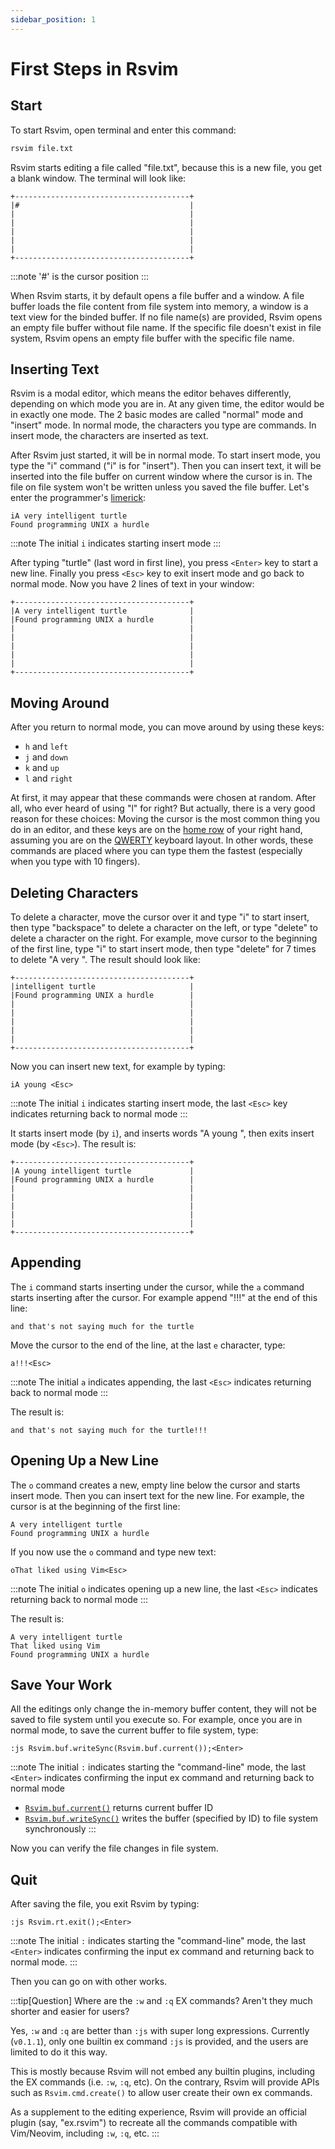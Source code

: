 ```yaml
---
sidebar_position: 1
---
```


# First Steps in Rsvim

## Start

To start Rsvim, open terminal and enter this command:

```bash
rsvim file.txt
```

Rsvim starts editing a file called "file.txt", because this is a new file, you get a blank window. The terminal will look like:

```text
+---------------------------------------+
|#                                      |
|                                       |
|                                       |
|                                       |
|                                       |
|                                       |
+---------------------------------------+
```

:::note
'#' is the cursor position
:::

When Rsvim starts, it by default opens a file buffer and a window. A file buffer loads the file content from file system into memory, a window is a text view for the binded buffer. If no file name(s) are provided, Rsvim opens an empty file buffer without file name. If the specific file doesn't exist in file system, Rsvim opens an empty file buffer with the specific file name.

## Inserting Text

Rsvim is a modal editor, which means the editor behaves differently, depending on which mode you are in. At any given time, the editor would be in exactly one mode. The 2 basic modes are called "normal" mode and "insert" mode. In normal mode, the characters you type are commands. In insert mode, the characters are inserted as text.

After Rsvim just started, it will be in normal mode. To start insert mode, you type the "i" command ("i" is for "insert"). Then you can insert text, it will be inserted into the file buffer on current window where the cursor is in. The file on file system won't be written unless you saved the file buffer. Let's enter the programmer's [limerick](https://vimhelp.org/usr_02.txt.html#02.2):

```text
iA very intelligent turtle
Found programming UNIX a hurdle
```

:::note
The initial `i` indicates starting insert mode
:::

After typing "turtle" (last word in first line), you press `<Enter>` key to start a new line. Finally you press `<Esc>` key to exit insert mode and go back to normal mode. Now you have 2 lines of text in your window:

```text
+---------------------------------------+
|A very intelligent turtle              |
|Found programming UNIX a hurdle        |
|                                       |
|                                       |
|                                       |
|                                       |
|                                       |
+---------------------------------------+
```

## Moving Around

After you return to normal mode, you can move around by using these keys:

- `h` and `left`
- `j` and `down`
- `k` and `up`
- `l` and `right`

At first, it may appear that these commands were chosen at random. After all, who ever heard of using "l" for right? But actually, there is a very good reason for these choices: Moving the cursor is the most common thing you do in an editor, and these keys are on the [home row](https://simple.wikipedia.org/wiki/Home_row) of your right hand, assuming you are on the [QWERTY](https://en.wikipedia.org/wiki/QWERTY) keyboard layout. In other words, these commands are placed where you can type them the fastest (especially when you type with 10 fingers).

## Deleting Characters

To delete a character, move the cursor over it and type "i" to start insert, then type "backspace" to delete a character on the left, or type "delete" to delete a character on the right. For example, move cursor to the beginning of the first line, type "i" to start insert mode, then type "delete" for 7 times to delete "A very ". The result should look like:

```text
+---------------------------------------+
|intelligent turtle                     |
|Found programming UNIX a hurdle        |
|                                       |
|                                       |
|                                       |
|                                       |
|                                       |
+---------------------------------------+
```

Now you can insert new text, for example by typing:

```text
iA young <Esc>
```

:::note
The initial `i` indicates starting insert mode, the last `<Esc>` key indicates returning back to normal mode
:::

It starts insert mode (by `i`), and inserts words "A young ", then exits insert mode (by `<Esc>`). The result is:

```text
+---------------------------------------+
|A young intelligent turtle             |
|Found programming UNIX a hurdle        |
|                                       |
|                                       |
|                                       |
|                                       |
|                                       |
+---------------------------------------+
```

## Appending

The `i` command starts inserting under the cursor, while the `a` command starts inserting after the cursor. For example append "!!!" at the end of this line:

```text
and that's not saying much for the turtle
```

Move the cursor to the end of the line, at the last `e` character, type:

```text
a!!!<Esc>
```

:::note
The initial `a` indicates appending, the last `<Esc>` indicates returning back to normal mode
:::

The result is:

```text
and that's not saying much for the turtle!!!
```

## Opening Up a New Line

The `o` command creates a new, empty line below the cursor and starts insert mode. Then you can insert text for the new line. For example, the cursor is at the beginning of the first line:

```text
A very intelligent turtle
Found programming UNIX a hurdle
```

If you now use the `o` command and type new text:

```text
oThat liked using Vim<Esc>
```

:::note
The initial `o` indicates opening up a new line, the last `<Esc>` indicates returning back to normal mode
:::

The result is:

```text {2}
A very intelligent turtle
That liked using Vim
Found programming UNIX a hurdle
```

## Save Your Work

All the editings only change the in-memory buffer content, they will not be saved to file system until you execute so. For example, once you are in normal mode, to save the current buffer to file system, type:

```text
:js Rsvim.buf.writeSync(Rsvim.buf.current());<Enter>
```

:::note
The initial `:` indicates starting the "command-line" mode, the last `<Enter>` indicates confirming the input ex command and returning back to normal mode

- [`Rsvim.buf.current()`](/docs/next/api/rsvim/classes/RsvimBuf#current) returns current buffer ID
- [`Rsvim.buf.writeSync()`](/docs/next/api/rsvim/classes/RsvimBuf#writesync) writes the buffer (specified by ID) to file system synchronously
  :::

Now you can verify the file changes in file system.

## Quit

After saving the file, you exit Rsvim by typing:

```text
:js Rsvim.rt.exit();<Enter>
```

:::note
The initial `:` indicates starting the "command-line" mode, the last `<Enter>` indicates confirming the input ex command and returning back to normal mode.
:::

Then you can go on with other works.

:::tip[Question]
Where are the `:w` and `:q` EX commands? Aren't they much shorter and easier for users?

Yes, `:w` and `:q` are better than `:js` with super long expressions.
Currently (`v0.1.1`), only one builtin ex command `:js` is provided, and the users are limited to do it this way.

This is mostly because Rsvim will not embed any builtin plugins, including the EX commands (i.e. `:w`, `:q`, etc).
On the contrary, Rsvim will provide APIs such as `Rsvim.cmd.create()` to allow user create their own ex commands.

As a supplement to the editing experience, Rsvim will provide an official plugin (say, "ex.rsvim") to recreate all the commands
compatible with Vim/Neovim, including `:w`, `:q`, etc.
:::
